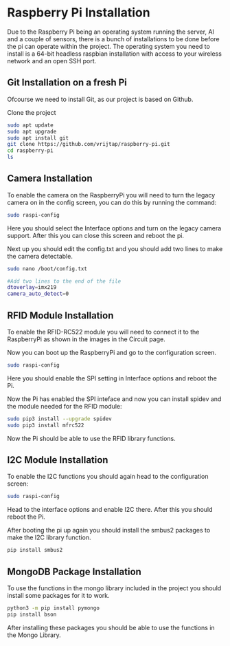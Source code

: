 # Raspberry Pi Installation

Due to the Raspberry Pi being an operating system running the server, AI and a couple of sensors, there is a bunch of installations to be done before the pi can operate within the project. The operating system you need to install is a 64-bit headless raspbian installation with access to your wireless network and an open SSH port.

## Git Installation on a fresh Pi

Ofcourse we need to install Git, as our project is based on Github.

Clone the project

```bash
sudo apt update
sudo apt upgrade
sudo apt install git
git clone https://github.com/vrijtap/raspberry-pi.git
cd raspberry-pi
ls
```

## Camera Installation

To enable the camera on the RaspberryPi you will need to turn the legacy camera on in the config screen, you can do this by running the command:

```bash
sudo raspi-config
```

Here you should select the Interface options and turn on the legacy camera support. After this you can close this screen and reboot the pi.

Next up you should edit the config.txt and you should add two lines to make the camera detectable.

```bash
sudo nano /boot/config.txt

#Add two lines to the end of the file
dtoverlay=imx219
camera_auto_detect=0
```

## RFID Module Installation

To enable the RFID-RC522 module you will need to connect it to the RaspberryPi as shown in the images in the Circuit page.

Now you can boot up the RaspberryPi and go to the configuration screen.

```bash
sudo raspi-config
```

Here you should enable the SPI setting in Interface options and reboot the Pi.

Now the Pi has enabled the SPI inteface and now you can install spidev and the module needed for the RFID module:

```bash
sudo pip3 install --upgrade spidev
sudo pip3 install mfrc522
```

Now the Pi should be able to use the RFID library functions.

## I2C Module Installation

To enable the I2C functions you should again head to the configuration screen:

```bash
sudo raspi-config
```

Head to the interface options and enable I2C there. After this you should reboot the Pi.

After booting the pi up again you should install the smbus2 packages to make the I2C library function.

```bash
pip install smbus2
```

## MongoDB Package Installation

To use the functions in the mongo library included in the project you should install some packages for it to work.

```bash
python3 -m pip install pymongo
pip install bson
```

After installing these packages you should be able to use the functions in the Mongo Library.
